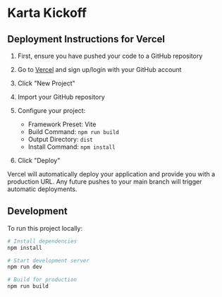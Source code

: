 # Karta Kickoff

## Deployment Instructions for Vercel

1. First, ensure you have pushed your code to a GitHub repository

2. Go to [Vercel](https://vercel.com) and sign up/login with your GitHub account

3. Click "New Project"

4. Import your GitHub repository

5. Configure your project:
   - Framework Preset: Vite
   - Build Command: `npm run build`
   - Output Directory: `dist`
   - Install Command: `npm install`

6. Click "Deploy"

Vercel will automatically deploy your application and provide you with a production URL. Any future pushes to your main branch will trigger automatic deployments.

## Development

To run this project locally:

```bash
# Install dependencies
npm install

# Start development server
npm run dev

# Build for production
npm run build
```
